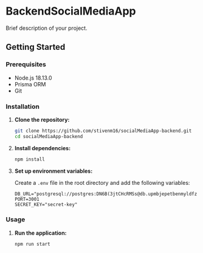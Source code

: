 # BackendSocialMediaApp

Brief description of your project.

## Getting Started

### Prerequisites

- Node.js 18.13.0
- Prisma ORM
- Git

### Installation

1. **Clone the repository:**

   ```bash
   git clone https://github.com/stivenm16/socialMediaApp-backend.git
   cd socialMediaApp-backend
   ```

2. **Install dependencies:**

   ```bash
   npm install
   ```

3. **Set up environment variables:**

   Create a `.env` file in the root directory and add the following variables:

   ```env
   DB_URL="postgresql://postgres:DN6B(3jtCHcRMSs@db.upmbjepetbenmyldfzkz.supabase.co:5432/postgres"
   PORT=3001
   SECRET_KEY="secret-key"
   ```

### Usage

1. **Run the application:**

   ```bash
   npm run start
   ```

